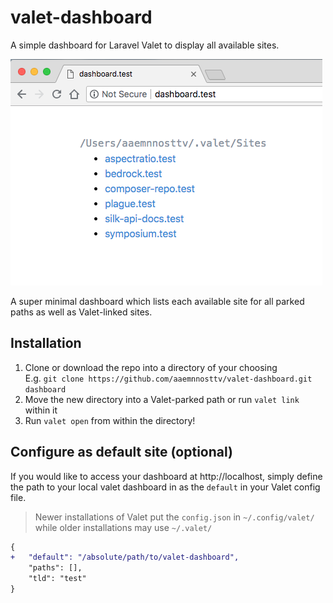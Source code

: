 # valet-dashboard

A simple dashboard for Laravel Valet to display all available sites.

![image](preview.png)

A super minimal dashboard which lists each available site for all parked paths as well as Valet-linked sites.

## Installation

1. Clone or download the repo into a directory of your choosing  
E.g. `git clone https://github.com/aaemnnosttv/valet-dashboard.git dashboard`
1. Move the new directory into a Valet-parked path or run `valet link` within it
1. Run `valet open` from within the directory!

## Configure as default site (optional)

If you would like to access your dashboard at http://localhost, simply define the path to your local valet dashboard in as the `default` in your Valet config file.

> Newer installations of Valet put the `config.json` in `~/.config/valet/` while older installations may use `~/.valet/`

```diff
{
+   "default": "/absolute/path/to/valet-dashboard",
    "paths": [],
    "tld": "test"
}
```
